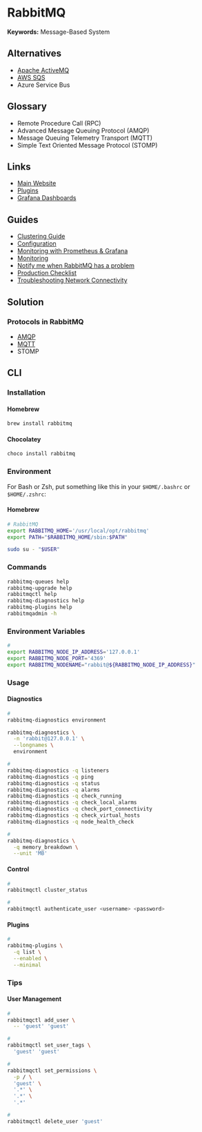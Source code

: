 # RabbitMQ

**Keywords:** Message-Based System

<!--
https://gist.github.com/nicosingh/08be6d6e7605a43fe52d1f201c2b47d8

https://www.youtube.com/watch?v=NWISW6AwpOE

https://github.com/gfronza/rabbitmq-alert

https://linkedin.com/learning/learning-rabbitmq/connect-your-services-with-asynchronous-messaging-2

https://app.pluralsight.com/library/courses/rabbitmq-by-example/table-of-contents
https://app.pluralsight.com/library/courses/masstransit-rabbitmq-scaling-microservices/table-of-contents

https://rabbitmq.com/management-cli.html
https://rabbitmq.com/cli.html
https://rabbitmq.com/installing-plugins.html
https://github.com/search?q=%22kind%3A+RabbitmqCluster%22+%22rabbitmq_peer_discovery_k8s%22&type=Code
https://github.com/bitnami/charts/tree/master/bitnami/rabbitmq

https://stackoverflow.com/questions/11459676/delete-all-the-queues-from-rabbitmq
-->

## Alternatives

- [Apache ActiveMQ](/apache/activemq.md)
- [AWS SQS](/aws/aws-sqs.md)
- Azure Service Bus

## Glossary

- Remote Procedure Call (RPC)
- Advanced Message Queuing Protocol (AMQP)
- Message Queuing Telemetry Transport (MQTT)
- Simple Text Oriented Message Protocol (STOMP)

## Links

- [Main Website](https://rabbitmq.com)
- [Plugins](https://rabbitmq.com/plugins.html)
- [Grafana Dashboards](https://grafana.com/orgs/rabbitmq)

## Guides

- [Clustering Guide](https://rabbitmq.com/clustering.html)
- [Configuration](https://rabbitmq.com/configure.html)
- [Monitoring with Prometheus & Grafana](https://rabbitmq.com/prometheus.html)
- [Monitoring](https://rabbitmq.com/monitoring.html)
- [Notify me when RabbitMQ has a problem](https://blog.rabbitmq.com/posts/2021/05/alerting/)
- [Production Checklist](https://rabbitmq.com/production-checklist.html)
- [Troubleshooting Network Connectivity](https://rabbitmq.com/troubleshooting-networking.html)

## Solution

### Protocols in RabbitMQ

- [AMQP](/amqp.md)
- [MQTT](/mqtt.md)
- STOMP

<!-- ### Naming Conventions

- tx - Topic Exchange
- fx - Fanout Exchange
- dx - Direct Exchange -->

<!--
https://eng.revinate.com/2015/12/01/rabbitmq-naming-conventions.html
-->

## CLI

### Installation

#### Homebrew

```sh
brew install rabbitmq
```

#### Chocolatey

```sh
choco install rabbitmq
```

### Environment

For Bash or Zsh, put something like this in your `$HOME/.bashrc` or `$HOME/.zshrc`:

#### Homebrew

```sh
# RabbitMQ
export RABBITMQ_HOME='/usr/local/opt/rabbitmq'
export PATH="$RABBITMQ_HOME/sbin:$PATH"
```

```sh
sudo su - "$USER"
```

### Commands

```sh
rabbitmq-queues help
rabbitmq-upgrade help
rabbitmqctl help
rabbitmq-diagnostics help
rabbitmq-plugins help
rabbitmqadmin -h
```

<!--
rabbitmq-defaults
rabbitmq-env
-->

### Environment Variables

```sh
#
export RABBITMQ_NODE_IP_ADDRESS='127.0.0.1'
export RABBITMQ_NODE_PORT='4369'
export RABBITMQ_NODENAME="rabbit@${RABBITMQ_NODE_IP_ADDRESS}"
```

<!-- ### Kubernetes in Docker (kind)

```sh
kubectl exec -it \
  rabbitmq-server-0 \
  -n my-app \
    -- /bin/bash
``` -->

<!-- #### Port Forward

```sh
#
export KUBECTL_NAMESPACE='my-app'

kubectl port-forward svc/rabbitmq \
  -n "$KUBECTL_NAMESPACE" \
  5672:5672

kubectl port-forward svc/rabbitmq-nodes \
  -n "$KUBECTL_NAMESPACE" \
  4369:4369

kubectl port-forward svc/rabbitmq-nodes \
  -n "$KUBECTL_NAMESPACE" \
  25672:25672
``` -->

### Usage

#### Diagnostics

```sh
#
rabbitmq-diagnostics environment

rabbitmq-diagnostics \
  -n 'rabbit@127.0.0.1' \
  --longnames \
  environment

#
rabbitmq-diagnostics -q listeners
rabbitmq-diagnostics -q ping
rabbitmq-diagnostics -q status
rabbitmq-diagnostics -q alarms
rabbitmq-diagnostics -q check_running
rabbitmq-diagnostics -q check_local_alarms
rabbitmq-diagnostics -q check_port_connectivity
rabbitmq-diagnostics -q check_virtual_hosts
rabbitmq-diagnostics -q node_health_check

#
rabbitmq-diagnostics \
  -q memory_breakdown \
  --unit 'MB'
```

#### Control

```sh
#
rabbitmqctl cluster_status

#
rabbitmqctl authenticate_user <username> <password>
```

#### Plugins

```sh
#
rabbitmq-plugins \
  -q list \
  --enabled \
  --minimal
```

### Tips

<!-- ####

```sh
rabbitmqctl list_queues | awk '{ print $1 }' | xargs -L1 rabbitmqctl delete_queue
``` -->

#### User Management

```sh
#
rabbitmqctl add_user \
  -- 'guest' 'guest'

#
rabbitmqctl set_user_tags \
  'guest' 'guest'

#
rabbitmqctl set_permissions \
  -p / \
  'guest' \
  '.*' \
  '.*' \
  '.*'

#
rabbitmqctl delete_user 'guest'
```

<!-- #### REST API

```sh
curl \
  -su 'guest:guest' \
  -X GET 'http://127.0.0.1:15672/api/nodes/rabbit@hostname/memory' | \
    jq

curl \
  -su 'guest:guest' \
  -X GET 'http://127.0.0.1:15672/api/nodes/rabbit@hostname/memory' | \
    jq '.memory.total.allocated'
``` -->

<!-- ## Helm

https://charts.bitnami.com/bitnami
https://github.com/bitnami/charts/tree/master/bitnami/rabbitmq -->
